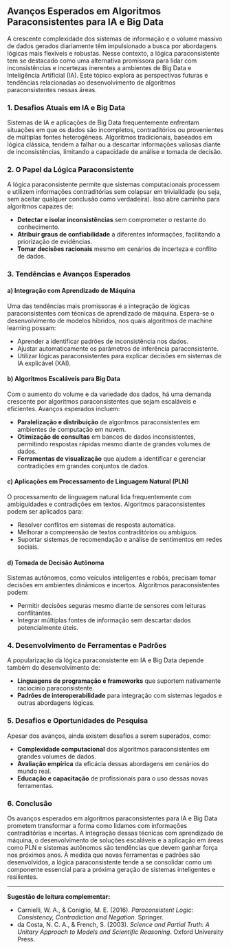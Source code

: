
## Avanços Esperados em Algoritmos Paraconsistentes para IA e Big Data

A crescente complexidade dos sistemas de informação e o volume massivo de dados gerados diariamente têm impulsionado a busca por abordagens lógicas mais flexíveis e robustas. Nesse contexto, a lógica paraconsistente tem se destacado como uma alternativa promissora para lidar com inconsistências e incertezas inerentes a ambientes de Big Data e Inteligência Artificial (IA). Este tópico explora as perspectivas futuras e tendências relacionadas ao desenvolvimento de algoritmos paraconsistentes nessas áreas.

### 1. **Desafios Atuais em IA e Big Data**

Sistemas de IA e aplicações de Big Data frequentemente enfrentam situações em que os dados são incompletos, contraditórios ou provenientes de múltiplas fontes heterogêneas. Algoritmos tradicionais, baseados em lógica clássica, tendem a falhar ou a descartar informações valiosas diante de inconsistências, limitando a capacidade de análise e tomada de decisão.

### 2. **O Papel da Lógica Paraconsistente**

A lógica paraconsistente permite que sistemas computacionais processem e utilizem informações contraditórias sem colapsar em trivialidade (ou seja, sem aceitar qualquer conclusão como verdadeira). Isso abre caminho para algoritmos capazes de:

- **Detectar e isolar inconsistências** sem comprometer o restante do conhecimento.
- **Atribuir graus de confiabilidade** a diferentes informações, facilitando a priorização de evidências.
- **Tomar decisões racionais** mesmo em cenários de incerteza e conflito de dados.

### 3. **Tendências e Avanços Esperados**

#### a) **Integração com Aprendizado de Máquina**

Uma das tendências mais promissoras é a integração de lógicas paraconsistentes com técnicas de aprendizado de máquina. Espera-se o desenvolvimento de modelos híbridos, nos quais algoritmos de machine learning possam:

- Aprender a identificar padrões de inconsistência nos dados.
- Ajustar automaticamente os parâmetros de inferência paraconsistente.
- Utilizar lógicas paraconsistentes para explicar decisões em sistemas de IA explicável (XAI).

#### b) **Algoritmos Escaláveis para Big Data**

Com o aumento do volume e da variedade dos dados, há uma demanda crescente por algoritmos paraconsistentes que sejam escaláveis e eficientes. Avanços esperados incluem:

- **Paralelização e distribuição** de algoritmos paraconsistentes em ambientes de computação em nuvem.
- **Otimização de consultas** em bancos de dados inconsistentes, permitindo respostas rápidas mesmo diante de grandes volumes de dados.
- **Ferramentas de visualização** que ajudem a identificar e gerenciar contradições em grandes conjuntos de dados.

#### c) **Aplicações em Processamento de Linguagem Natural (PLN)**

O processamento de linguagem natural lida frequentemente com ambiguidades e contradições em textos. Algoritmos paraconsistentes podem ser aplicados para:

- Resolver conflitos em sistemas de resposta automática.
- Melhorar a compreensão de textos contraditórios ou ambíguos.
- Suportar sistemas de recomendação e análise de sentimentos em redes sociais.

#### d) **Tomada de Decisão Autônoma**

Sistemas autônomos, como veículos inteligentes e robôs, precisam tomar decisões em ambientes dinâmicos e incertos. Algoritmos paraconsistentes podem:

- Permitir decisões seguras mesmo diante de sensores com leituras conflitantes.
- Integrar múltiplas fontes de informação sem descartar dados potencialmente úteis.

### 4. **Desenvolvimento de Ferramentas e Padrões**

A popularização da lógica paraconsistente em IA e Big Data depende também do desenvolvimento de:

- **Linguagens de programação e frameworks** que suportem nativamente raciocínio paraconsistente.
- **Padrões de interoperabilidade** para integração com sistemas legados e outras abordagens lógicas.

### 5. **Desafios e Oportunidades de Pesquisa**

Apesar dos avanços, ainda existem desafios a serem superados, como:

- **Complexidade computacional** dos algoritmos paraconsistentes em grandes volumes de dados.
- **Avaliação empírica** da eficácia dessas abordagens em cenários do mundo real.
- **Educação e capacitação** de profissionais para o uso dessas novas ferramentas.

### 6. **Conclusão**

Os avanços esperados em algoritmos paraconsistentes para IA e Big Data prometem transformar a forma como lidamos com informações contraditórias e incertas. A integração dessas técnicas com aprendizado de máquina, o desenvolvimento de soluções escaláveis e a aplicação em áreas como PLN e sistemas autônomos são tendências que devem ganhar força nos próximos anos. À medida que novas ferramentas e padrões são desenvolvidos, a lógica paraconsistente tende a se consolidar como um componente essencial para a próxima geração de sistemas inteligentes e resilientes.

---
**Sugestão de leitura complementar:**  
- Carnielli, W. A., & Coniglio, M. E. (2016). *Paraconsistent Logic: Consistency, Contradiction and Negation*. Springer.  
- da Costa, N. C. A., & French, S. (2003). *Science and Partial Truth: A Unitary Approach to Models and Scientific Reasoning*. Oxford University Press.
```

